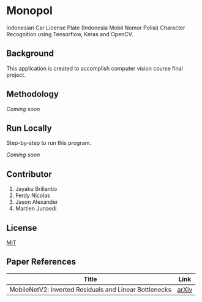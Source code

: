 # Monopol

Indonesian Car License Plate (Indonesia Mobil Nomor Polisi) Character Recognition using Tensorflow, Keras and OpenCV.


## Background

This application is created to accomplish computer vision course final project.


## Methodology

*Coming soon*


## Run Locally

Step-by-step to run this program.

*Coming soon*


## Contributor

1. Jayaku Briliantio
2. Ferdy Nicolas
3. Jason Alexander
4. Martien Junaedi


## License

[MIT](./LICENSE)


## Paper References

| **Title** | **Link** |
| --------- | -------- |
| MobileNetV2: Inverted Residuals and Linear Bottlenecks | [arXiv](https://arxiv.org/abs/1801.04381) |
